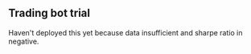 ## Trading bot trial
Haven't deployed this yet because data insufficient and sharpe ratio in negative.
